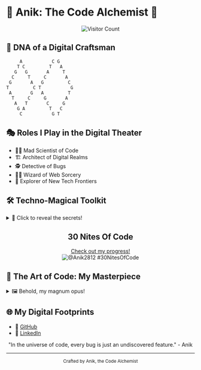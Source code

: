# 🚀 Anik: The Code Alchemist 🧪

<div align="center">
  
  ![Visitor Count](https://profile-counter.glitch.me/anik-profile/count.svg)
  
</div>

## 🧬 DNA of a Digital Craftsman

```ascii
     A           C G
    T C         T   A
   G   G       A     T
  C     T     C       A
 G       A   G         C
T         C T           G
 A       G   A         T
  T     C     G       A
   A   T       C     G
    G A         T   C
     C           G T
```

## 🎭 Roles I Play in the Digital Theater

- 👨‍🔬 Mad Scientist of Code
- 🏗️ Architect of Digital Realms
- 🕵️ Detective of Bugs
- 🧙‍♂️ Wizard of Web Sorcery
- 🚀 Explorer of New Tech Frontiers

## 🛠️ Techno-Magical Toolkit

<details>
<summary>🔮 Click to reveal the secrets!</summary>
  
  | Language     | Proficiency | Magic Power            |
  |:------------:|:-----------:|:----------------------:|
  | C/C++        | ██████████ 100% | Time Bending        |
  | HTML/CSS     | ██████████ 100% | Illusion Casting    |
  | Bash         | ██████████ 100% | System Whispering   |
  | MongoDB      | ██████████ 100% | Data Shapeshifting  |
  | SQL          | ██████████ 100% | Relation Weaving    |
  | JavaScript   | █████████░ 90%  | Reality Warping     |
  | Python       | ████████░░ 80%  | Beast Taming        |
  | ReactJS      | ███████░░░ 70%  | Component Conjuring |
  | Node.js      | ███████░░░ 70%  | Server Summoning    |
  | Solidity     | █████░░░░░ 50%  | Blockchain Binding  |
  | Django       | ████░░░░░░ 40%  | Python Web Channeling |
  | Next.js      | ███░░░░░░░ 30%  | React Realm Expansion |
</details>

<div align="center">
  
## 30 Nites Of Code
  [Check out my progress!](https://www.codedex.io/@Anik2812/30-nites-of-code)  
  ![@Anik2812 #30NitesOfCode](https://www.codedex.io/api/petStatus?user=Anik2812)
</div>

## 🎨 The Art of Code: My Masterpiece

<details>
<summary>🖼️ Behold, my magnum opus!</summary>

```python
def anik_code(problem):
  if problem.difficulty == "impossible":
      return solution.elegant()
  elif problem.is_boring():
      return solution.creative()
  else:
      return solution.optimal()

while True:
  challenge = world.next_tech_challenge()
  solution = anik_code(challenge)
  world.implement(solution)
  world.advance()
```
</details>

## 🌐 My Digital Footprints

- 🐙 [GitHub](https://github.com/Anik2812)
- 🔗 [LinkedIn](https://linkedin.com/in/Anik2812)

<div align="center">
  "In the universe of code, every bug is just an undiscovered feature." - Anik
</div>

---

<footer>
<div align="center">
  <small>
    Crafted by Anik, the Code Alchemist
  </small>
</div>
</footer>
